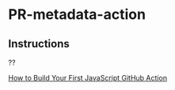 # PR-metadata-action

## Instructions

??

[How to Build Your First JavaScript GitHub Action](https://www.freecodecamp.org/news/build-your-first-javascript-github-action/)
